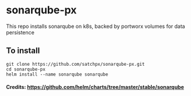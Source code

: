 # sonarqube-px

This repo installs sonarqube on k8s, backed by portworx volumes for data persistence

## To install
```
git clone https://github.com/satchpx/sonarqube-px.git
cd sonarqube-px
helm install --name sonarqube sonarqube
```


#### Credits: https://github.com/helm/charts/tree/master/stable/sonarqube
